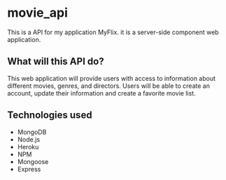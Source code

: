 # movie_api
This is a API for my application MyFlix. it is a server-side component web application. 
## What will this API do?
This web application will provide users with access to information about different movies, genres, and directors. 
Users will be able to create an account, update their information and 
create a favorite movie list. 
## Technologies used
* MongoDB
* Node.js
* Heroku
* NPM
* Mongoose
* Express
  
